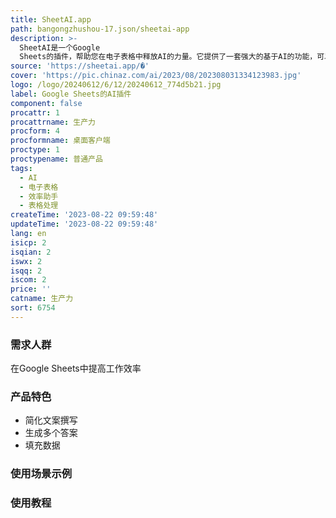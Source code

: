 ```yaml
---
title: SheetAI.app
path: bangongzhushou-17.json/sheetai-app
description: >-
  SheetAI是一个Google
  Sheets的插件，帮助您在电子表格中释放AI的力量。它提供了一套强大的基于AI的功能，可以帮助您自动化任务和生成洞察力。它包括SHEETAI_BRAIN来简化文案撰写，SHEETAI_LIST来生成多个答案，SHEETAI_FILL来填充数据等功能。
source: 'https://sheetai.app/�'
cover: 'https://pic.chinaz.com/ai/2023/08/202308031334123983.jpg'
logo: /logo/20240612/6/12/20240612_774d5b21.jpg
label: Google Sheets的AI插件
component: false
procattr: 1
procattrname: 生产力
procform: 4
procformname: 桌面客户端
proctype: 1
proctypename: 普通产品
tags:
  - AI
  - 电子表格
  - 效率助手
  - 表格处理
createTime: '2023-08-22 09:59:48'
updateTime: '2023-08-22 09:59:48'
lang: en
isicp: 2
isqian: 2
iswx: 2
isqq: 2
iscom: 2
price: ''
catname: 生产力
sort: 6754
---
```




### 需求人群
在Google Sheets中提高工作效率

### 产品特色
- 简化文案撰写
- 生成多个答案
- 填充数据

### 使用场景示例


### 使用教程


  
